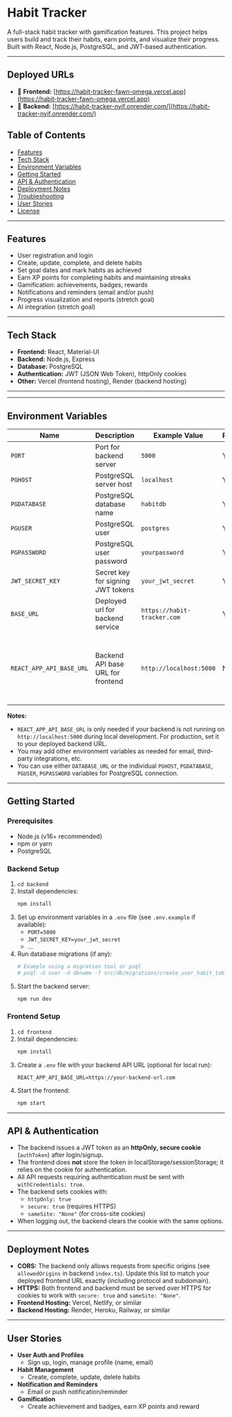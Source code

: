 # Habit Tracker

A full-stack habit tracker with gamification features. This project helps users build and track their habits, earn points, and visualize their progress. Built with React, Node.js, PostgreSQL, and JWT-based authentication.

---

## Deployed URLs

- 🚀 **Frontend:** [https://habit-tracker-fawn-omega.vercel.app](https://habit-tracker-fawn-omega.vercel.app)
- 🚀 **Backend:** [https://habit-tracker-nyif.onrender.com/](https://habit-tracker-nyif.onrender.com/)

## Table of Contents

- [Features](#features)
- [Tech Stack](#tech-stack)
- [Environment Variables](#environment-variables)
- [Getting Started](#getting-started)
- [API & Authentication](#api--authentication)
- [Deployment Notes](#deployment-notes)
- [Troubleshooting](#troubleshooting)
- [User Stories](#user-stories)
- [License](#license)

---

## Features

- User registration and login
- Create, update, complete, and delete habits
- Set goal dates and mark habits as achieved
- Earn XP points for completing habits and maintaining streaks
- Gamification: achievements, badges, rewards
- Notifications and reminders (email and/or push)
- Progress visualization and reports (stretch goal)
- AI integration (stretch goal)

---

## Tech Stack

- **Frontend:** React, Material-UI
- **Backend:** Node.js, Express
- **Database:** PostgreSQL
- **Authentication:** JWT (JSON Web Token), httpOnly cookies
- **Other:** Vercel (frontend hosting), Render (backend hosting)

---

---

## Environment Variables

| Name                     | Description                       | Example Value               | Required | Notes                                                        |
| ------------------------ | --------------------------------- | --------------------------- | -------- | ------------------------------------------------------------ |
| `PORT`                   | Port for backend server           | `5000`                      | Yes      | Backend only                                                 |
| `PGHOST`                 | PostgreSQL server host            | `localhost`                 | Yes      | Backend only                                                 |
| `PGDATABASE`             | PostgreSQL database name          | `habitdb`                   | Yes      | Backend only                                                 |
| `PGUSER`                 | PostgreSQL user                   | `postgres`                  | Yes      | Backend only                                                 |
| `PGPASSWORD`             | PostgreSQL user password          | `yourpassword`              | Yes      | Backend only                                                 |
| `JWT_SECRET_KEY`         | Secret key for signing JWT tokens | `your_jwt_secret`           | Yes      | Backend only                                                 |
| `BASE_URL`               | Deployed url for backend service  | `https://habit-tracker.com` | Yes      | Backend only                                                 |
| `REACT_APP_API_BASE_URL` | Backend API base URL for frontend | `http://localhost:5000`     | No       | Frontend only. Optional for local run; defaults to localhost |

**Notes:**

- `REACT_APP_API_BASE_URL` is only needed if your backend is not running on `http://localhost:5000` during local development. For production, set it to your deployed backend URL.
- You may add other environment variables as needed for email, third-party integrations, etc.
- You can use either `DATABASE_URL` or the individual `PGHOST`, `PGDATABASE`, `PGUSER`, `PGPASSWORD` variables for PostgreSQL connection.

---

## Getting Started

### Prerequisites

- Node.js (v16+ recommended)
- npm or yarn
- PostgreSQL

### Backend Setup

1. `cd backend`
2. Install dependencies:
   ```bash
   npm install
   ```
3. Set up environment variables in a `.env` file (see `.env.example` if available):
   - `PORT=5000`
   - `JWT_SECRET_KEY=your_jwt_secret`
   - ...
4. Run database migrations (if any):
   ```bash
   # Example using a migration tool or psql
   # psql -U user -d dbname -f src/db/migrations/create_user_habit_tables.sql
   ```
5. Start the backend server:
   ```bash
   npm run dev
   ```

### Frontend Setup

1. `cd frontend`
2. Install dependencies:
   ```bash
   npm install
   ```
3. Create a `.env` file with your backend API URL (optional for local run):
   ```env
   REACT_APP_API_BASE_URL=https://your-backend-url.com
   ```
4. Start the frontend:
   ```bash
   npm start
   ```

---

## API & Authentication

- The backend issues a JWT token as an **httpOnly, secure cookie** (`authToken`) after login/signup.
- The frontend does **not** store the token in localStorage/sessionStorage; it relies on the cookie for authentication.
- All API requests requiring authentication must be sent with `withCredentials: true`.
- The backend sets cookies with:
  - `httpOnly: true`
  - `secure: true` (requires HTTPS)
  - `sameSite: "None"` (for cross-site cookies)
- When logging out, the backend clears the cookie with the same options.

---

## Deployment Notes

- **CORS:** The backend only allows requests from specific origins (see `allowedOrigins` in backend `index.ts`). Update this list to match your deployed frontend URL exactly (including protocol and subdomain).
- **HTTPS:** Both frontend and backend must be served over HTTPS for cookies to work with `secure: true` and `sameSite: "None"`.
- **Frontend Hosting:** Vercel, Netlify, or similar
- **Backend Hosting:** Render, Heroku, Railway, or similar

---

## User Stories

- **User Auth and Profiles**
  - Sign up, login, manage profile (name, email)
- **Habit Management**
  - Create, complete, update, delete habits
- **Notification and Reminders**
  - Email or push notification/reminder
- **Gamification**
  - Create achievement and badges, earn XP points and reward
